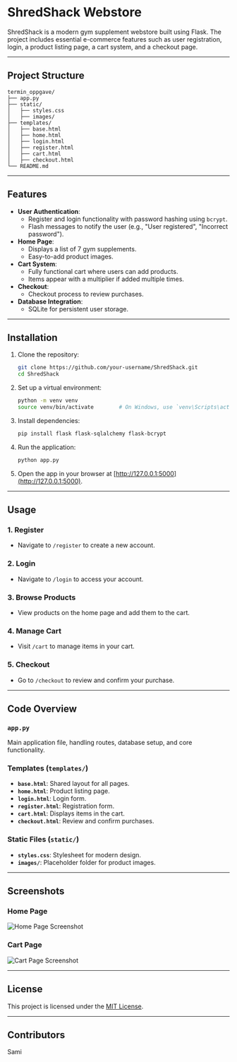 
# ShredShack Webstore

ShredShack is a modern gym supplement webstore built using Flask. The project includes essential e-commerce features such as user registration, login, a product listing page, a cart system, and a checkout page. 

---

## Project Structure

```
termin_oppgave/
├── app.py
├── static/
│   ├── styles.css
│   ├── images/
├── templates/
│   ├── base.html
│   ├── home.html
│   ├── login.html
│   ├── register.html
│   ├── cart.html
│   ├── checkout.html
└── README.md
```

---

## Features

- **User Authentication**:
  - Register and login functionality with password hashing using `bcrypt`.
  - Flash messages to notify the user (e.g., "User registered", "Incorrect password").
- **Home Page**:
  - Displays a list of 7 gym supplements.
  - Easy-to-add product images.
- **Cart System**:
  - Fully functional cart where users can add products.
  - Items appear with a multiplier if added multiple times.
- **Checkout**:
  - Checkout process to review purchases.
- **Database Integration**:
  - SQLite for persistent user storage.

---

## Installation

1. Clone the repository:
   ```bash
   git clone https://github.com/your-username/ShredShack.git
   cd ShredShack
   ```

2. Set up a virtual environment:
   ```bash
   python -m venv venv
   source venv/bin/activate        # On Windows, use `venv\Scripts\activate`
   ```

3. Install dependencies:
   ```bash
   pip install flask flask-sqlalchemy flask-bcrypt
   ```

4. Run the application:
   ```bash
   python app.py
   ```

5. Open the app in your browser at [http://127.0.0.1:5000](http://127.0.0.1:5000).

---

## Usage

### 1. Register
- Navigate to `/register` to create a new account.

### 2. Login
- Navigate to `/login` to access your account.

### 3. Browse Products
- View products on the home page and add them to the cart.

### 4. Manage Cart
- Visit `/cart` to manage items in your cart.

### 5. Checkout
- Go to `/checkout` to review and confirm your purchase.

---

## Code Overview

### `app.py`
Main application file, handling routes, database setup, and core functionality.

### Templates (`templates/`)
- **`base.html`**: Shared layout for all pages.
- **`home.html`**: Product listing page.
- **`login.html`**: Login form.
- **`register.html`**: Registration form.
- **`cart.html`**: Displays items in the cart.
- **`checkout.html`**: Review and confirm purchases.

### Static Files (`static/`)
- **`styles.css`**: Stylesheet for modern design.
- **`images/`**: Placeholder folder for product images.

---

## Screenshots

### Home Page
![Home Page Screenshot](static/images/homepage_example.png)

### Cart Page
![Cart Page Screenshot](static/images/cart_example.png)

---

## License

This project is licensed under the [MIT License](LICENSE).

---

## Contributors

Sami

